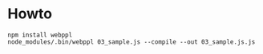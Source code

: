 # Howto

    npm install webppl
    node_modules/.bin/webppl 03_sample.js --compile --out 03_sample.js.js

